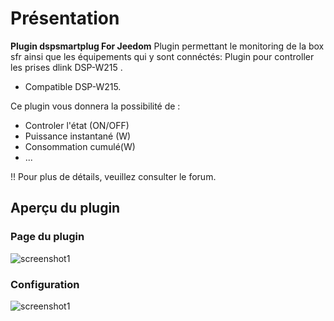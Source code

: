 # Présentation

**Plugin dspsmartplug For Jeedom** 
Plugin permettant le monitoring de la box sfr ainsi que les équipements qui y sont connéctés:
Plugin pour controller les prises dlink DSP-W215 . 

- Compatible DSP-W215.

Ce plugin vous donnera la possibilité de :
 - Controler l'état (ON/OFF) 
 - Puissance instantané (W) 
 - Consommation cumulé(W) 
 - ... 

!! Pour plus de détails, veuillez consulter le forum.


## Aperçu du plugin

### Page du plugin
![screenshot1](https://raw.githubusercontent.com/limad/plugin-dspsmartplug/master/images/dspsmartplug_screenshot1.PNG)
             
### Configuration
![screenshot1](https://raw.githubusercontent.com/limad/plugin-dspsmartplug/master/images/dspsmartplug_screenshot6.PNG)
